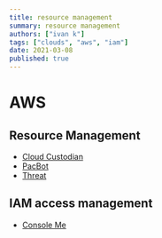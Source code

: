 ```yaml
---
title: resource management
summary: resource management
authors: ["ivan k"]
tags: ["clouds", "aws", "iam"]
date: 2021-03-08
published: true
---
```


# AWS

## Resource Management

- [Cloud Custodian](https://github.com/cloud-custodian/cloud-custodian)
- [PacBot](https://github.com/ik-security/pacbot)
- [Threat](https://github.com/deepfence/ThreatMapper)

##  IAM access management

- [Console Me](https://github.com/Netflix/consoleme)
